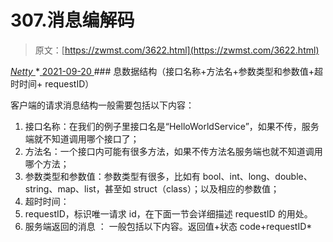 <!--yml
category: 未分类
date: 0001-01-01 00:00:00
-->

# 307.消息编解码

> 原文：[https://zwmst.com/3622.html](https://zwmst.com/3622.html)

   [ *Netty* ](https://zwmst.com/netty)*[ <time datetime="2021-09-21T04:30:32+08:00"> 2021-09-20 </time> ](https://zwmst.com/3622.html)  ### 息数据结构（接口名称+方法名+参数类型和参数值+超时时间+ requestID）

客户端的请求消息结构一般需要包括以下内容：

1.  接口名称：在我们的例子里接口名是“HelloWorldService”，如果不传，服务端就不知道调用哪个接口了；
2.  方法名：一个接口内可能有很多方法，如果不传方法名服务端也就不知道调用哪个方法；
3.  参数类型和参数值：参数类型有很多，比如有 bool、int、long、double、string、map、list，甚至如 struct（class）；以及相应的参数值；
4.  超时时间：
5.  requestID，标识唯一请求 id，在下面一节会详细描述 requestID 的用处。
6.  服务端返回的消息 ： 一般包括以下内容。返回值+状态 code+requestID*